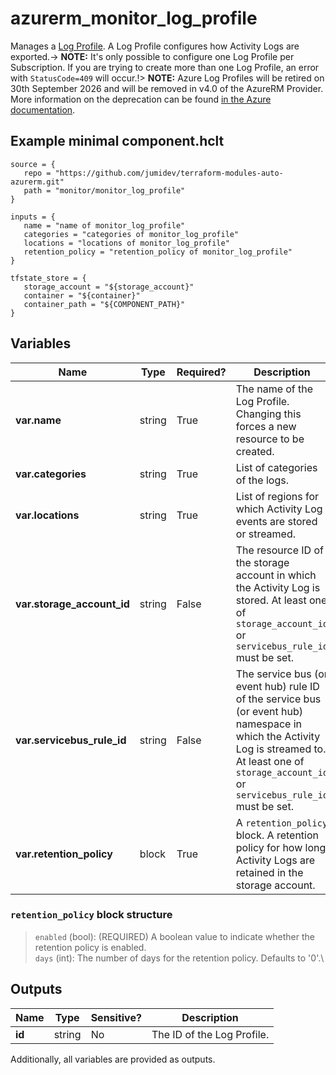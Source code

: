 # azurerm_monitor_log_profile

Manages a [Log Profile](https://docs.microsoft.com/azure/monitoring-and-diagnostics/monitoring-overview-activity-logs#export-the-activity-log-with-a-log-profile). A Log Profile configures how Activity Logs are exported.-> **NOTE:** It's only possible to configure one Log Profile per Subscription. If you are trying to create more than one Log Profile, an error with `StatusCode=409` will occur.!> **NOTE:** Azure Log Profiles will be retired on 30th September 2026 and will be removed in v4.0 of the AzureRM Provider. More information on the deprecation can be found [in the Azure documentation](https://learn.microsoft.com/azure/azure-monitor/essentials/activity-log?tabs=powershell#legacy-collection-methods).

## Example minimal component.hclt

```hcl
source = {
   repo = "https://github.com/jumidev/terraform-modules-auto-azurerm.git" 
   path = "monitor/monitor_log_profile" 
}

inputs = {
   name = "name of monitor_log_profile" 
   categories = "categories of monitor_log_profile" 
   locations = "locations of monitor_log_profile" 
   retention_policy = "retention_policy of monitor_log_profile" 
}

tfstate_store = {
   storage_account = "${storage_account}" 
   container = "${container}" 
   container_path = "${COMPONENT_PATH}" 
}

```

## Variables

| Name | Type | Required? |  Description |
| ---- | ---- | --------- |  ----------- |
| **var.name** | string | True | The name of the Log Profile. Changing this forces a new resource to be created. | 
| **var.categories** | string | True | List of categories of the logs. | 
| **var.locations** | string | True | List of regions for which Activity Log events are stored or streamed. | 
| **var.storage_account_id** | string | False | The resource ID of the storage account in which the Activity Log is stored. At least one of `storage_account_id` or `servicebus_rule_id` must be set. | 
| **var.servicebus_rule_id** | string | False | The service bus (or event hub) rule ID of the service bus (or event hub) namespace in which the Activity Log is streamed to. At least one of `storage_account_id` or `servicebus_rule_id` must be set. | 
| **var.retention_policy** | block | True | A `retention_policy` block. A retention policy for how long Activity Logs are retained in the storage account. | 

### `retention_policy` block structure

> `enabled` (bool): (REQUIRED) A boolean value to indicate whether the retention policy is enabled.\
> `days` (int): The number of days for the retention policy. Defaults to '0'.\



## Outputs

| Name | Type | Sensitive? | Description |
| ---- | ---- | --------- | --------- |
| **id** | string | No  | The ID of the Log Profile. | 

Additionally, all variables are provided as outputs.
